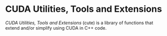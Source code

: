 # CUDA Utilities, Tools and Extensions

*CUDA Utilities, Tools and Extensions* (cute) is a library of functions that extend and/or simplify using CUDA in C++ code.
